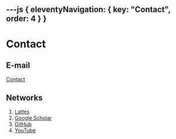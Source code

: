 ---js
{
  eleventyNavigation: {
    key: "Contact",
    order: 4
  }
}
---

# Contact

<h2>E-mail</h2>

<a href="mailto:anselmo@battisti.com.br">
  Contact
</a>

<h2>Networks</h2>
    <ol>
        <li>
            <a href="http://lattes.cnpq.br/6937214674204474">Lattes</a>
        </li>
        <li>
            <a href="https://scholar.google.com/citations?user=vqylNDgAAAAJ&hl=pt-BR">Google Scholar</a>
        </li>
        <li>
            <a href="https://github.com/anselmobattisti/">GitHub</a>
        </li>
        <li>
            <a href="https://www.youtube.com/@AnselmoBattisti">YouTube</a>
        </li>
</ol>